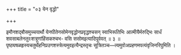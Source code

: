 +++
title = "०३ येन वृद्धो"

+++

इमौनशद्बौसमुच्चयार्थौ येनपीतेनसोमेनवृद्धोनप्रवृद्धश्चसन् स्वाभिरूतिभिः आत्मीयैर्मरुद्भिः सार्धं शवसाबलेनतुरःशत्रूणांहिंसकश्चभ- वसि ससोमइत्यादिपूर्ववत् ॥ ३ ॥ पृष्ठ्यषळहृस्यचतुर्थेहनिप्रउगशस्त्रेत्यमुवइत्यैन्द्रस्तृचः सूत्रितञ्च—त्यमुवोअप्रहणमपत्यंवृजिनरिपुमिति ।